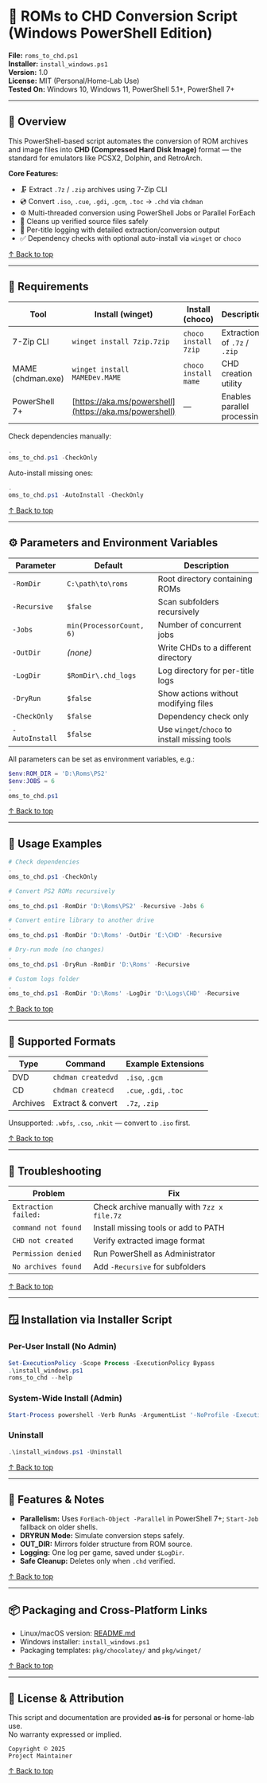<a name="top"></a>

# 🧩 ROMs to CHD Conversion Script (Windows PowerShell Edition)

**File:** `roms_to_chd.ps1`  
**Installer:** `install_windows.ps1`  
**Version:** 1.0  
**License:** MIT (Personal/Home-Lab Use)  
**Tested On:** Windows 10, Windows 11, PowerShell 5.1+, PowerShell 7+

---

## 🎯 Overview

This PowerShell-based script automates the conversion of ROM archives and image files into **CHD (Compressed Hard Disk Image)** format — the standard for emulators like PCSX2, Dolphin, and RetroArch.

**Core Features:**
- 🗜️ Extract `.7z` / `.zip` archives using 7-Zip CLI  
- 💿 Convert `.iso`, `.cue`, `.gdi`, `.gcm`, `.toc` → `.chd` via `chdman`  
- ⚙️ Multi-threaded conversion using PowerShell Jobs or Parallel ForEach  
- 🧹 Cleans up verified source files safely  
- 🧾 Per-title logging with detailed extraction/conversion output  
- ✅ Dependency checks with optional auto-install via `winget` or `choco`

[↑ Back to top](#top)

---

## 🧰 Requirements

| Tool | Install (winget) | Install (choco) | Description |
|------|------------------|-----------------|-------------|
| 7-Zip CLI | `winget install 7zip.7zip` | `choco install 7zip` | Extraction of `.7z` / `.zip` |
| MAME (chdman.exe) | `winget install MAMEDev.MAME` | `choco install mame` | CHD creation utility |
| PowerShell 7+ | [https://aka.ms/powershell](https://aka.ms/powershell) | — | Enables parallel processing |

Check dependencies manually:
```powershell
.oms_to_chd.ps1 -CheckOnly
```

Auto-install missing ones:
```powershell
.oms_to_chd.ps1 -AutoInstall -CheckOnly
```

[↑ Back to top](#top)

---

## ⚙️ Parameters and Environment Variables

| Parameter | Default | Description |
|------------|----------|-------------|
| `-RomDir` | `C:\path\to\roms` | Root directory containing ROMs |
| `-Recursive` | `$false` | Scan subfolders recursively |
| `-Jobs` | `min(ProcessorCount, 6)` | Number of concurrent jobs |
| `-OutDir` | *(none)* | Write CHDs to a different directory |
| `-LogDir` | `$RomDir\.chd_logs` | Log directory for per-title logs |
| `-DryRun` | `$false` | Show actions without modifying files |
| `-CheckOnly` | `$false` | Dependency check only |
| `-AutoInstall` | `$false` | Use `winget`/`choco` to install missing tools |

All parameters can be set as environment variables, e.g.:  
```powershell
$env:ROM_DIR = 'D:\Roms\PS2'
$env:JOBS = 6
.oms_to_chd.ps1
```

[↑ Back to top](#top)

---

## 🚀 Usage Examples

```powershell
# Check dependencies
.oms_to_chd.ps1 -CheckOnly

# Convert PS2 ROMs recursively
.oms_to_chd.ps1 -RomDir 'D:\Roms\PS2' -Recursive -Jobs 6

# Convert entire library to another drive
.oms_to_chd.ps1 -RomDir 'D:\Roms' -OutDir 'E:\CHD' -Recursive

# Dry-run mode (no changes)
.oms_to_chd.ps1 -DryRun -RomDir 'D:\Roms' -Recursive

# Custom logs folder
.oms_to_chd.ps1 -RomDir 'D:\Roms' -LogDir 'D:\Logs\CHD' -Recursive
```

[↑ Back to top](#top)

---

## 🧩 Supported Formats

| Type | Command | Example Extensions |
|------|----------|--------------------|
| DVD | `chdman createdvd` | `.iso`, `.gcm` |
| CD | `chdman createcd` | `.cue`, `.gdi`, `.toc` |
| Archives | Extract & convert | `.7z`, `.zip` |

Unsupported: `.wbfs`, `.cso`, `.nkit` — convert to `.iso` first.

[↑ Back to top](#top)

---

## 🧾 Troubleshooting

| Problem | Fix |
|----------|-----|
| `Extraction failed:` | Check archive manually with `7zz x file.7z` |
| `command not found` | Install missing tools or add to PATH |
| `CHD not created` | Verify extracted image format |
| `Permission denied` | Run PowerShell as Administrator |
| `No archives found` | Add `-Recursive` for subfolders |

[↑ Back to top](#top)

---

## 🪟 Installation via Installer Script

### Per-User Install (No Admin)
```powershell
Set-ExecutionPolicy -Scope Process -ExecutionPolicy Bypass
.\install_windows.ps1
roms_to_chd --help
```

### System-Wide Install (Admin)
```powershell
Start-Process powershell -Verb RunAs -ArgumentList '-NoProfile -ExecutionPolicy Bypass -File .\install_windows.ps1 -SystemWide'
```

### Uninstall
```powershell
.\install_windows.ps1 -Uninstall
```

[↑ Back to top](#top)

---

## 💾 Features & Notes

- **Parallelism:** Uses `ForEach-Object -Parallel` in PowerShell 7+; `Start-Job` fallback on older shells.  
- **DRYRUN Mode:** Simulate conversion steps safely.  
- **OUT_DIR:** Mirrors folder structure from ROM source.  
- **Logging:** One log per game, saved under `$LogDir`.  
- **Safe Cleanup:** Deletes only when `.chd` verified.  

[↑ Back to top](#top)

---

## 📦 Packaging and Cross-Platform Links

- Linux/macOS version: [README.md](README.md)  
- Windows installer: `install_windows.ps1`  
- Packaging templates: `pkg/chocolatey/` and `pkg/winget/`

[↑ Back to top](#top)

---

## 📜 License & Attribution

This script and documentation are provided **as-is** for personal or home-lab use.  
No warranty expressed or implied.

```
Copyright © 2025
Project Maintainer
```

[↑ Back to top](#top)
